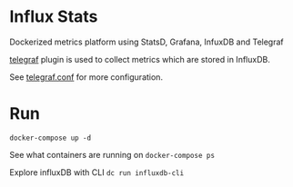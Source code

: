 # Influx Stats 
Dockerized metrics platform using StatsD, Grafana, InfuxDB and Telegraf

[telegraf](https://github.com/influxdata/telegraf/tree/master/plugins/inputs/influxdb) plugin is used to collect metrics which are stored in InfluxDB.

See [telegraf.conf](etc/telegraf.conf) for more configuration.

# Run
`docker-compose up -d`

See what containers are running on
`docker-compose ps`

Explore influxDB with CLI
`dc run influxdb-cli`
